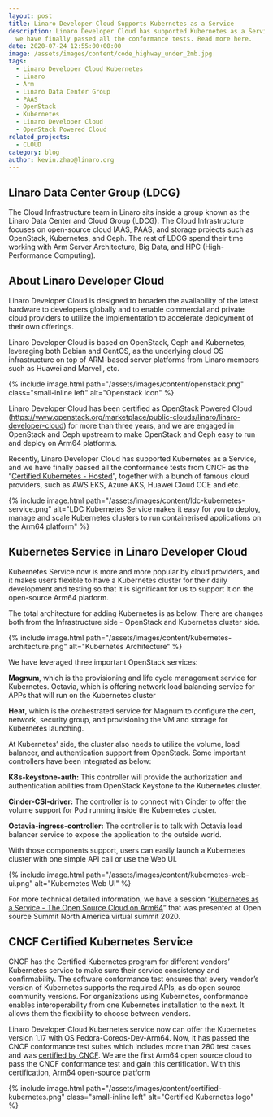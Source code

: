 ```yaml
---
layout: post
title: Linaro Developer Cloud Supports Kubernetes as a Service
description: Linaro Developer Cloud has supported Kubernetes as a Service, and
  we have finally passed all the conformance tests. Read more here.
date: 2020-07-24 12:55:00+00:00
image: /assets/images/content/code_highway_under_2mb.jpg
tags:
  - Linaro Developer Cloud Kubernetes
  - Linaro
  - Arm
  - Linaro Data Center Group
  - PAAS
  - OpenStack
  - Kubernetes
  - Linaro Developer Cloud
  - OpenStack Powered Cloud
related_projects:
  - CLOUD
category: blog
author: kevin.zhao@linaro.org
---
```

## **Linaro Data Center Group (LDCG)**

The Cloud Infrastructure team in Linaro sits inside a group known as the Linaro Data Center and Cloud Group (LDCG). The Cloud Infrastructure focuses on open-source cloud IAAS, PAAS, and storage projects such as OpenStack, Kubernetes, and Ceph. The rest of LDCG spend their time working with Arm Server Architecture, Big Data, and HPC (High-Performance Computing).

## About Linaro Developer Cloud

Linaro Developer Cloud is designed to broaden the availability of the latest hardware to developers globally and to enable commercial and private cloud providers to utilize the implementation to accelerate deployment of their own offerings.

Linaro Developer Cloud is based on OpenStack, Ceph and Kubernetes, leveraging both Debian and CentOS, as the underlying cloud OS infrastructure on top of ARM-based server platforms from Linaro members such as Huawei and Marvell, etc.

{% include image.html path="/assets/images/content/openstack.png" class="small-inline left" alt="Openstack icon" %}

Linaro Developer Cloud has been certified as OpenStack Powered Cloud (https://www.openstack.org/marketplace/public-clouds/linaro/linaro-developer-cloud) for more than three years, and we are engaged in OpenStack and Ceph upstream to make OpenStack and Ceph easy to run and deploy on Arm64 platforms.

Recently, Linaro Developer Cloud has supported Kubernetes as a Service, and we have finally passed all the conformance tests from CNCF as the “[Certified Kubernetes - Hosted](https://landscape.cncf.io/card-mode?selected=linaro-developer-cloud-kubernetes-service)”, together with a bunch of famous cloud providers, such as AWS EKS, Azure AKS, Huawei Cloud CCE and etc.

{% include image.html path="/assets/images/content/ldc-kubernetes-service.png" alt="LDC Kubernetes Service makes it easy for you to deploy, manage and scale Kubernetes clusters to run containerised applications on the Arm64 platform" %}

## Kubernetes Service in Linaro Developer Cloud

Kubernetes Service now is more and more popular by cloud providers, and it makes users flexible to have a Kubernetes cluster for their daily development and testing so that it is significant for us to support it on the open-source Arm64 platform.

The total architecture for adding Kubernetes is as below. There are changes both from the Infrastructure side - OpenStack and Kubernetes cluster side.

{% include image.html path="/assets/images/content/kubernetes-architecture.png" alt="Kubernetes Architecture" %}

We have leveraged three important OpenStack services:

**Magnum**, which is the provisioning and life cycle management service for Kubernetes. Octavia, which is offering network load balancing service for APPs that will run on the Kubernetes cluster

**Heat**, which is the orchestrated service for Magnum to configure the cert, network, security group, and provisioning the VM and storage for Kubernetes launching.

At Kubernetes’ side, the cluster also needs to utilize the volume, load balancer, and authentication support from OpenStack. Some important controllers have been integrated as below:

**K8s-keystone-auth:** This controller will provide the authorization and authentication abilities from OpenStack Keystone to the Kubernetes cluster.

**Cinder-CSI-driver:** The controller is to connect with Cinder to offer the volume support for Pod running inside the Kubernetes cluster.

**Octavia-ingress-controller:** The controller is to talk with Octavia load balancer service to expose the application to the outside world.

With those components support, users can easily launch a Kubernetes cluster with one simple API call or use the Web UI.

{% include image.html path="/assets/images/content/kubernetes-web-ui.png" alt="Kubernetes Web UI" %}

For more technical detailed information, we have a session “[Kubernetes as a Service - The Open Source Cloud on Arm64](https://ossna2020.sched.com/event/c3Yh/kubernetes-as-a-service-open-source-cloud-on-arm64-kevin-zhao-xinliang-liu-linaro)” that was presented at Open source Summit North America virtual summit 2020.

## CNCF Certified Kubernetes Service

CNCF has the Certified Kubernetes program for different vendors’ Kubernetes service to make sure their service consistency and confirmability. The software conformance test ensures that every vendor’s version of Kubernetes supports the required APIs, as do open source community versions. For organizations using Kubernetes, conformance enables interoperability from one Kubernetes installation to the next. It allows them the flexibility to choose between vendors.

Linaro Developer Cloud Kubernetes service now can offer the Kubernetes version 1.17 with OS Fedora-Coreos-Dev-Arm64. Now, it has passed the CNCF conformance test suites which includes more than 280 test cases and was [certified by CNCF](https://landscape.cncf.io/card-mode?selected=linaro-developer-cloud-kubernetes-service). We are the first Arm64 open source cloud to pass the CNCF conformance test and gain this certification. With this certification, Arm64 open-source platform

{% include image.html path="/assets/images/content/certified-kubernetes.png" class="small-inline left" alt="Certified Kubernetes logo" %}